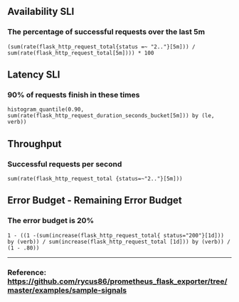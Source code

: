 ## Availability SLI
### The percentage of successful requests over the last 5m

```(sum(rate(flask_http_request_total{status =~ "2.."}[5m])) / sum(rate(flask_http_request_total[5m]))) * 100```


## Latency SLI
### 90% of requests finish in these times

```histogram_quantile(0.90, sum(rate(flask_http_request_duration_seconds_bucket[5m])) by (le, verb))```


## Throughput
### Successful requests per second
```sum(rate(flask_http_request_total {status=~"2.."}[5m]))```


## Error Budget - Remaining Error Budget
### The error budget is 20%
```1 - ((1 -(sum(increase(flask_http_request_total{ status="200"}[1d])) by (verb)) / sum(increase(flask_http_request_total [1d])) by (verb)) / (1 - .80))```

------------------------------
### Reference: https://github.com/rycus86/prometheus_flask_exporter/tree/master/examples/sample-signals
